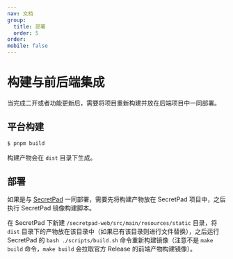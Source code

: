 ```yaml
---
nav: 文档
group:
  title: 部署
  order: 5
order:
mobile: false
---
```


# 构建与前后端集成

当完成二开或者功能更新后，需要将项目重新构建并放在后端项目中一同部署。

## 平台构建

```bash
$ pnpm build
```

构建产物会在 `dist` 目录下生成。

## 部署

如果是与 [SecretPad](https://github.com/secretflow/secretpad/tree/main) 一同部署，需要先将构建产物放在 SecretPad 项目中，之后执行 SecretPad 镜像构建脚本。

在 SecretPad 下新建 `/secretpad-web/src/main/resources/static` 目录，将 `dist` 目录下的产物放在该目录中（如果已有该目录则进行文件替换），之后运行 SecretPad 的 `bash ./scripts/build.sh` 命令重新构建镜像（注意不是 `make build` 命令，`make build` 会拉取官方 Release 的前端产物构建镜像）。
